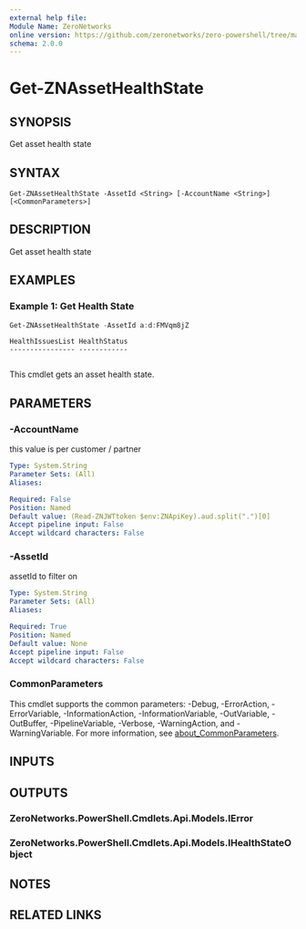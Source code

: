 ```yaml
---
external help file:
Module Name: ZeroNetworks
online version: https://github.com/zeronetworks/zero-powershell/tree/master/src/help/zeronetworks/get-znassethealthstate
schema: 2.0.0
---
```


# Get-ZNAssetHealthState

## SYNOPSIS
Get asset health state

## SYNTAX

```
Get-ZNAssetHealthState -AssetId <String> [-AccountName <String>] [<CommonParameters>]
```

## DESCRIPTION
Get asset health state

## EXAMPLES

### Example 1: Get Health State
```powershell
Get-ZNAssetHealthState -AssetId a:d:FMVqm8jZ
```

```output
HealthIssuesList HealthStatus
---------------- ------------
                 
```

This cmdlet gets an asset health state.

## PARAMETERS

### -AccountName
this value is per customer / partner

```yaml
Type: System.String
Parameter Sets: (All)
Aliases:

Required: False
Position: Named
Default value: (Read-ZNJWTtoken $env:ZNApiKey).aud.split(".")[0]
Accept pipeline input: False
Accept wildcard characters: False
```

### -AssetId
assetId to filter on

```yaml
Type: System.String
Parameter Sets: (All)
Aliases:

Required: True
Position: Named
Default value: None
Accept pipeline input: False
Accept wildcard characters: False
```

### CommonParameters
This cmdlet supports the common parameters: -Debug, -ErrorAction, -ErrorVariable, -InformationAction, -InformationVariable, -OutVariable, -OutBuffer, -PipelineVariable, -Verbose, -WarningAction, and -WarningVariable. For more information, see [about_CommonParameters](http://go.microsoft.com/fwlink/?LinkID=113216).

## INPUTS

## OUTPUTS

### ZeroNetworks.PowerShell.Cmdlets.Api.Models.IError

### ZeroNetworks.PowerShell.Cmdlets.Api.Models.IHealthStateObject

## NOTES

## RELATED LINKS

